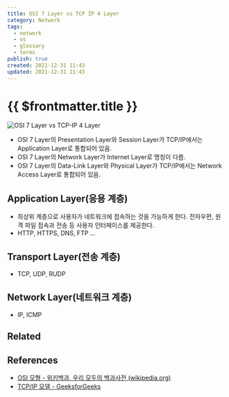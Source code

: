```yaml
---
title: OSI 7 Layer vs TCP IP 4 Layer
category: Network
tags:
  - network
  - vs
  - glossary
  - terms
publish: true
created: 2021-12-31 11:43
updated: 2021-12-31 11:43
---
```


# {{ $frontmatter.title }}

![OSI 7 Layer vs TCP-IP 4 Layer](https://t1.daumcdn.net/cfile/tistory/261CC03358E1B73D32)

- OSI 7 Layer의 Presentation Layer와 Session Layer가 TCP/IP에서는 Application Layer로 통합되어 있음.
- OSI 7 Layer의 Network Layer가 Internet Layer로 명칭이 다름.
- OSI 7 Layer의 Data-Link Layer와 Physical Layer가 TCP/IP에서는 Network Access Layer로 통합되어 있음.

## Application Layer(응용 계층)

- 최상위 계층으로 사용자가 네트워크에 접속하는 것을 가능하게 한다. 전자우편, 원격 파일 접속과 전송 등 사용자 인터페이스를 제공한다.
- HTTP, HTTPS, DNS, FTP ...

## Transport Layer(전송 계층)

- TCP, UDP, RUDP

## Network Layer(네트워크 계층)

- IP, ICMP

## Related

## References

- [OSI 모형 - 위키백과, 우리 모두의 백과사전 (wikipedia.org)](https://ko.wikipedia.org/wiki/OSI_%EB%AA%A8%ED%98%95)
- [TCP/IP 모델 - GeeksforGeeks](https://www.geeksforgeeks.org/tcp-ip-model/)
